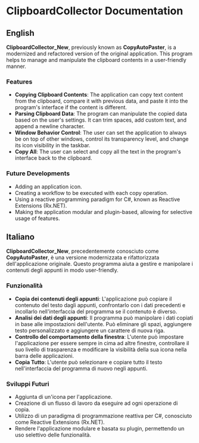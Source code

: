 # ClipboardCollector Documentation

## English

**ClipboardCollector_New**, previously known as **CopyAutoPaster**, is a modernized and refactored version of the original application. This program helps to manage and manipulate the clipboard contents in a user-friendly manner.

### Features
- **Copying Clipboard Contents**: The application can copy text content from the clipboard, compare it with previous data, and paste it into the program's interface if the content is different.
- **Parsing Clipboard Data**: The program can manipulate the copied data based on the user's settings. It can trim spaces, add custom text, and append a newline character.
- **Window Behavior Control**: The user can set the application to always be on top of other windows, control its transparency level, and change its icon visibility in the taskbar.
- **Copy All**: The user can select and copy all the text in the program's interface back to the clipboard.

### Future Developments
- Adding an application icon.
- Creating a workflow to be executed with each copy operation.
- Using a reactive programming paradigm for C#, known as Reactive Extensions (Rx.NET).
- Making the application modular and plugin-based, allowing for selective usage of features.

## Italiano

**ClipboardCollector_New**, precedentemente conosciuto come **CopyAutoPaster**, è una versione modernizzata e rifattorizzata dell'applicazione originale. Questo programma aiuta a gestire e manipolare i contenuti degli appunti in modo user-friendly.

### Funzionalità
- **Copia dei contenuti degli appunti**: L'applicazione può copiare il contenuto del testo dagli appunti, confrontarlo con i dati precedenti e incollarlo nell'interfaccia del programma se il contenuto è diverso.
- **Analisi dei dati degli appunti**: Il programma può manipolare i dati copiati in base alle impostazioni dell'utente. Può eliminare gli spazi, aggiungere testo personalizzato e aggiungere un carattere di nuova riga.
- **Controllo del comportamento della finestra**: L'utente può impostare l'applicazione per essere sempre in cima ad altre finestre, controllare il suo livello di trasparenza e modificare la visibilità della sua icona nella barra delle applicazioni.
- **Copia Tutto**: L'utente può selezionare e copiare tutto il testo nell'interfaccia del programma di nuovo negli appunti.

### Sviluppi Futuri
- Aggiunta di un'icona per l'applicazione.
- Creazione di un flusso di lavoro da eseguire ad ogni operazione di copia.
- Utilizzo di un paradigma di programmazione reattiva per C#, conosciuto come Reactive Extensions (Rx.NET).
- Rendere l'applicazione modulare e basata su plugin, permettendo un uso selettivo delle funzionalità.
